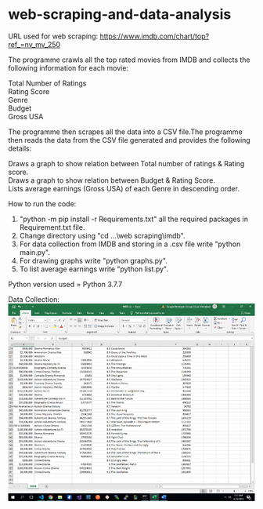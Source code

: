 # web-scraping-and-data-analysis
URL used for web scraping: https://www.imdb.com/chart/top?ref_=nv_mv_250

The programme crawls all the top rated movies from IMDB and collects the following information for each movie:

Total Number of Ratings  
Rating Score  
Genre  
Budget  
Gross USA  

The programme then scrapes all the data into a CSV file.The programme then reads the data from the CSV file generated and provides the following details:

Draws a graph to show relation between Total number of ratings & Rating score.  
Draws a graph to show relation between Budget & Rating Score.   
Lists average earnings (Gross USA) of each Genre in descending order.  

How to run the code:

1) "python -m pip install -r Requirements.txt" all the required packages in Requirement.txt file.  
2) Change directory using "cd ...\web scraping\imdb".  
3) For data collection from IMDB and storing in a .csv file write "python main.py".  
4) For drawing graphs write "python graphs.py".  
5) To list average earnings write "python list.py".  

Python version used = Python 3.7.7

Data Collection:
![alt text](https://github.com/ihaseebkhan/web-scraping-and-data-analysis/blob/master/data%20collection.png)
